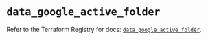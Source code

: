 # `data_google_active_folder`

Refer to the Terraform Registry for docs: [`data_google_active_folder`](https://registry.terraform.io/providers/hashicorp/google/6.7.0/docs/data-sources/active_folder).
